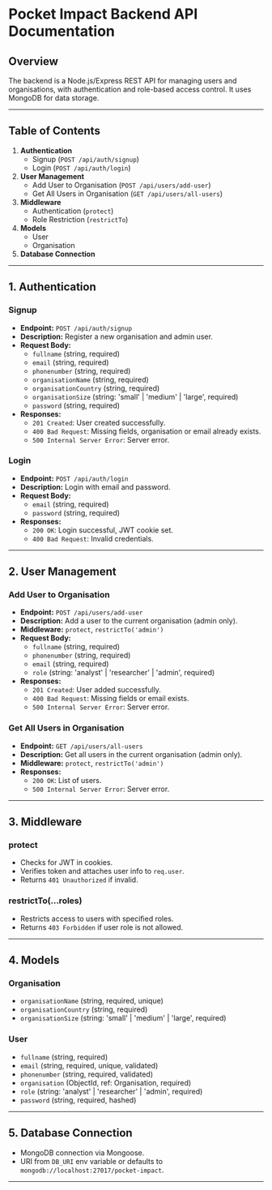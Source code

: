 # Pocket Impact Backend API Documentation

## Overview

The backend is a Node.js/Express REST API for managing users and organisations, with authentication and role-based access control. It uses MongoDB for data storage.

---

## Table of Contents

1. **Authentication**
   - Signup (`POST /api/auth/signup`)
   - Login (`POST /api/auth/login`)
2. **User Management**
   - Add User to Organisation (`POST /api/users/add-user`)
   - Get All Users in Organisation (`GET /api/users/all-users`)
3. **Middleware**
   - Authentication (`protect`)
   - Role Restriction (`restrictTo`)
4. **Models**
   - User
   - Organisation
5. **Database Connection**

---

## 1. Authentication

### Signup

- **Endpoint:** `POST /api/auth/signup`
- **Description:** Register a new organisation and admin user.
- **Request Body:**
  - `fullname` (string, required)
  - `email` (string, required)
  - `phonenumber` (string, required)
  - `organisationName` (string, required)
  - `organisationCountry` (string, required)
  - `organisationSize` (string: 'small' | 'medium' | 'large', required)
  - `password` (string, required)
- **Responses:**
  - `201 Created`: User created successfully.
  - `400 Bad Request`: Missing fields, organisation or email already exists.
  - `500 Internal Server Error`: Server error.

### Login

- **Endpoint:** `POST /api/auth/login`
- **Description:** Login with email and password.
- **Request Body:**
  - `email` (string, required)
  - `password` (string, required)
- **Responses:**
  - `200 OK`: Login successful, JWT cookie set.
  - `400 Bad Request`: Invalid credentials.

---

## 2. User Management

### Add User to Organisation

- **Endpoint:** `POST /api/users/add-user`
- **Description:** Add a user to the current organisation (admin only).
- **Middleware:** `protect`, `restrictTo('admin')`
- **Request Body:**
  - `fullname` (string, required)
  - `phonenumber` (string, required)
  - `email` (string, required)
  - `role` (string: 'analyst' | 'researcher' | 'admin', required)
- **Responses:**
  - `201 Created`: User added successfully.
  - `400 Bad Request`: Missing fields or email exists.
  - `500 Internal Server Error`: Server error.

### Get All Users in Organisation

- **Endpoint:** `GET /api/users/all-users`
- **Description:** Get all users in the current organisation (admin only).
- **Middleware:** `protect`, `restrictTo('admin')`
- **Responses:**
  - `200 OK`: List of users.
  - `500 Internal Server Error`: Server error.

---

## 3. Middleware

### protect

- Checks for JWT in cookies.
- Verifies token and attaches user info to `req.user`.
- Returns `401 Unauthorized` if invalid.

### restrictTo(...roles)

- Restricts access to users with specified roles.
- Returns `403 Forbidden` if user role is not allowed.

---

## 4. Models

### Organisation

- `organisationName` (string, required, unique)
- `organisationCountry` (string, required)
- `organisationSize` (string: 'small' | 'medium' | 'large', required)

### User

- `fullname` (string, required)
- `email` (string, required, unique, validated)
- `phonenumber` (string, required, validated)
- `organisation` (ObjectId, ref: Organisation, required)
- `role` (string: 'analyst' | 'researcher' | 'admin', required)
- `password` (string, required, hashed)

---

## 5. Database Connection

- MongoDB connection via Mongoose.
- URI from `DB_URI` env variable or defaults to `mongodb://localhost:27017/pocket-impact`.

---
